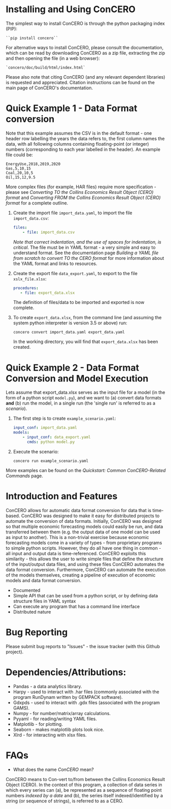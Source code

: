 # Installing and Using ConCERO

The simplest way to install ConCERO is through the python packaging index (PIP):

    ``pip install concero``

For alternative ways to install ConCERO, please consult the documentation, which can be read by downloading ConCERO as a zip file, extracting the zip and then opening the file (in a web browser):

    `concero/doc/build/html/index.html`

Please also note that citing ConCERO (and any relevant dependent libraries) is requested and appreciated. Citation instructions can be found on the main page of ConCERO's documentation.

# Quick Example 1 - Data Format conversion

Note that this example assumes the CSV is in the default format - one header row labelling the years the data refers to, the first column names the data, with all following columns containing floating-point (or integer) numbers (corresponding to each year labelled in the header). An example file could be:

```
EnergyUse,2018,2019,2020
Gas,5,10,15
Coal,20,10,5
Oil,15,12,9.5
```

More complex files (for example, HAR files) require more specification - please see *Converting TO the Collins Economics Result Object (CERO) format* and *Converting FROM the Collins Economics Result Object (CERO) format* for a complete outline.

1. Create the import file ``import_data.yaml``, to import the file ``import_data.csv``:

    ```yaml
    files:
        - file: import_data.csv
    ```

   *Note that correct indentation, and the use of spaces for indentation, is critical*. The file must be in YAML format - a very simple and easy to understand format. See the documentation page *Building a YAML file from scratch to convert TO the CERO format* for more information about the YAML format and links to resources.

2. Create the export file ``data_export.yaml``, to export to the file ``xslx_file.xlsx``:

    ```yaml
    procedures:
       - file: export_data.xlsx
    ```
    The definition of files/data to be imported and exported is now complete.

3. To create ``export_data.xlsx``, from the command line (and assuming the system python interpreter is version 3.5 or above) run:

    ```concero convert import_data.yaml export_data.yaml```

    In the working directory, you will find that ``export_data.xlsx`` has been created.

# Quick Example 2 - Data Format Conversion and Model Execution

Lets assume that export_data.xlsx serves as the input file for a model (in the form of a python script ``model.py``), and we want to (a) convert data formats **and** (b) run the model, in a single run (the 'single run' is referred to as a *scenario*).

1. The first step is to create `example_scenario.yaml`:

    ```yaml
    input_conf: import_data.yaml
    models:
        - input_conf: data_export.yaml
          cmds: python model.py

2. Execute the scenario:

    ```concero run example_scenario.yaml```

More examples can be found on the *Quickstart: Common ConCERO-Related Commands* page.

# Introduction and Features

 ConCERO allows for automatic data format conversion for data that is time-based. ConCERO was designed to make it easy for distributed projects to automate the conversion of data formats. Initially, ConCERO was designed so that multiple economic forecasting models could easily be run, and data transferred between them (e.g. the output data of one model can be used as input to another). This is a non-trivial exercise because economic forecasting models come in a variety of types - from proprietary programs to simple python scripts. However, they do all have one thing in common - all input and output data is time-referenced. ConCERO exploits this similarity - this allows the user to write simple files that define the structure of the input/output data files, and using these files ConCERO automates the data format conversion. Furthermore, ConCERO can automate the execution of the models themselves, creating a pipeline of execution of economic models and data format conversion.

 - Documented
 - Simple API that can be used from a python script, or by defining data structure files in YAML syntax
 - Can execute any program that has a command line interface
 - Distributed nature

# Bug Reporting

Please submit bug reports to "Issues" - the issue tracker (with this Github project).

# Dependencies/Attributions:

 - Pandas - a data analytics library.
 - Harpy - used to interact with .har files (commonly associated with the program RunDynam written by GEMPACK software).
 - Gdxpds - used to interact with .gdx files (associated with the program GAMS).
 - Numpy - for number/matrix/array calculations.
 - Pyyaml - for reading/writing YAML files.
 - Matplotlib - for plotting.
 - Seaborn - makes matplotlib plots look nice.
 - Xlrd - for interacting with xlsx files.

# FAQs

 - What does the name *ConCERO* mean?

 ConCERO means to Con-vert to/from between the Collins Economics Result Object (CERO). In the context of this program, a collection of data series in which every series can (a), be represented as a sequence of floating point numbers *indexed by a date* and (b), the series itself indexed/identified by a string (or sequence of strings), is referred to as a CERO.
